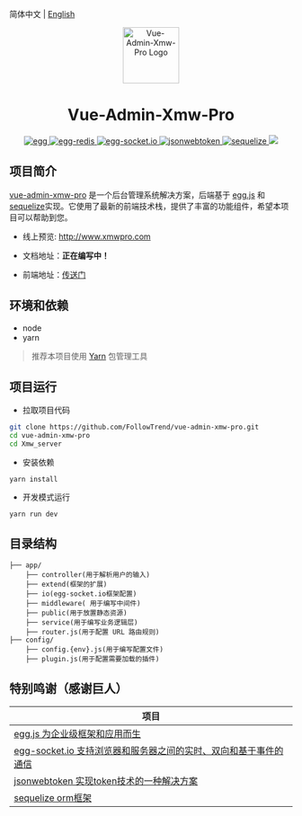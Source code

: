 简体中文 | [English](./README.md)

<p align="center"><img width="100" src="https://xmwpro.oss-cn-beijing.aliyuncs.com/vue-admin-xmw-pro/logo.svg" alt="Vue-Admin-Xmw-Pro Logo"></p>

<h1 align="center">Vue-Admin-Xmw-Pro</h1>

<p align="center">
  <a href="https://github.com/eggjs/egg" target="_blank">
    <img src="https://xmwpro.oss-cn-beijing.aliyuncs.com/vue-admin-xmw-pro/egg.svg" alt="egg">
  </a>
  <a href="https://github.com/eggjs/egg-redis" target="_blank">
    <img src="https://xmwpro.oss-cn-beijing.aliyuncs.com/vue-admin-xmw-pro/redis.svg" alt="egg-redis">
  </a>
  <a href="https://github.com/eggjs/egg-socket.io" target="_blank">
    <img src="https://xmwpro.oss-cn-beijing.aliyuncs.com/vue-admin-xmw-pro/socket.svg" alt="egg-socket.io">
  </a>
  <a href="https://github.com/auth0/node-jsonwebtoken" target="_blank">
    <img src="https://xmwpro.oss-cn-beijing.aliyuncs.com/vue-admin-xmw-pro/token.svg" alt="jsonwebtoken">
  </a>
  <a href="https://github.com/sequelize/sequelize" target="_blank">
    <img src="https://xmwpro.oss-cn-beijing.aliyuncs.com/vue-admin-xmw-pro/socket.svg" alt="sequelize">
  </a>
  <a>
    <img src="https://xmwpro.oss-cn-beijing.aliyuncs.com/vue-admin-xmw-pro/build.svg">
  </a>
</p>

## 项目简介

[vue-admin-xmw-pro](https://github.com/FollowTrend/vue-admin-xmw-pro/tree/master/Xmw_web) 是一个后台管理系统解决方案，后端基于 [egg.js](https://github.com/eggjs/egg) 和 [sequelize](https://github.com/sequelize/sequelize/)实现。它使用了最新的前端技术栈，提供了丰富的功能组件，希望本项目可以帮助到您。

- 线上预览: http://www.xmwpro.com

- 文档地址：**正在编写中！**

- 前端地址：[传送门](../Xmw_web)

## 环境和依赖

- node
- yarn

> 推荐本项目使用 [Yarn](https://yarnpkg.com/) 包管理工具

## 项目运行

- 拉取项目代码
```bash
git clone https://github.com/FollowTrend/vue-admin-xmw-pro.git
cd vue-admin-xmw-pro
cd Xmw_server
```

- 安装依赖
```
yarn install
```

- 开发模式运行
```
yarn run dev
```

## 目录结构

```
├── app/
    ├── controller(用于解析用户的输入)
    ├── extend(框架的扩展)
    ├── io(egg-socket.io框架配置)
    ├── middleware( 用于编写中间件)
    ├── public(用于放置静态资源)
    ├── service(用于编写业务逻辑层)
    ├── router.js(用于配置 URL 路由规则)
├── config/
    ├── config.{env}.js(用于编写配置文件)
    ├── plugin.js(用于配置需要加载的插件)
```

## 特别鸣谢（感谢巨人）

| 项目                                                          |
| ---------------------------------------------------------------- |
| [egg.js 为企业级框架和应用而生](https://github.com/eggjs/egg)                              |
| [egg-socket.io 支持浏览器和服务器之间的实时、双向和基于事件的通信](https://github.com/eggjs/egg-socket.io)     |
| [jsonwebtoken 实现token技术的一种解决方案](https://github.com/auth0/node-jsonwebtoken) |
| [sequelize orm框架](https://github.com/sequelize/sequelize)                          |
